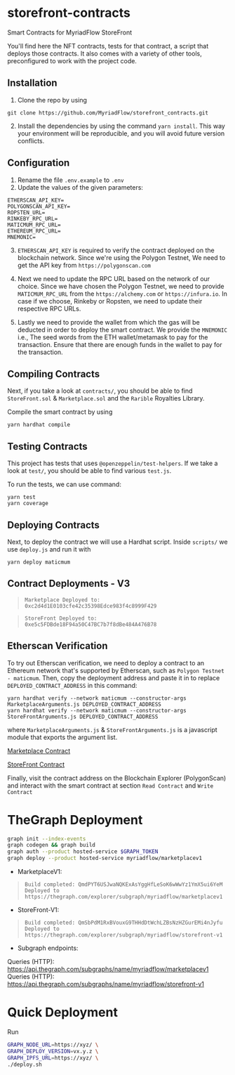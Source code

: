 # storefront-contracts

Smart Contracts for MyriadFlow StoreFront

You'll find here the NFT contracts, tests for that contract, a script that deploys those contracts. It also comes with a variety of other tools, preconfigured to work with the project code.

## Installation

1. Clone the repo by using

```shell
git clone https://github.com/MyriadFlow/storefront_contracts.git
```

2. Install the dependencies by using the command `yarn install`.
   This way your environment will be reproducible, and you will avoid future version conflicts.

## Configuration

1. Rename the file `.env.example` to `.env`
2. Update the values of the given parameters:

```shell
ETHERSCAN_API_KEY=
POLYGONSCAN_API_KEY=
ROPSTEN_URL=
RINKEBY_RPC_URL=
MATICMUM_RPC_URL=
ETHEREUM_RPC_URL=
MNEMONIC=
```

3. `ETHERSCAN_API_KEY` is required to verify the contract deployed on the blockchain network. Since we're using the Polygon Testnet, We need to get the API key from `https://polygonscan.com`

4. Next we need to update the RPC URL based on the network of our choice. Since we have chosen the Polygon Testnet, we need to provide `MATICMUM_RPC_URL` from
   the `https://alchemy.com` or `https://infura.io`. In case if we choose, Rinkeby or Ropsten, we need to update their respective RPC URLs.

5. Lastly we need to provide the wallet from which the gas will be deducted in order to deploy the smart contract. We provide the `MNEMONIC` i.e., The seed words from the ETH wallet/metamask to pay for the transaction. Ensure that there are enough funds in the wallet to pay for the transaction.

## Compiling Contracts

Next, if you take a look at `contracts/`, you should be able to find `StoreFront.sol` & `Marketplace.sol` and the `Rarible` Royalties Library.

Compile the smart contract by using

```shell
yarn hardhat compile
```

## Testing Contracts

This project has tests that uses `@openzeppelin/test-helpers`. If we take a look at `test/`, you should be able to find various `test.js`.

To run the tests, we can use command:

```shell
yarn test
yarn coverage
```

## Deploying Contracts

Next, to deploy the contract we will use a Hardhat script. Inside `scripts/` we use `deploy.js` and run it with

```shell
yarn deploy maticmum
```

## Contract Deployments - V3

> `Marketplace Deployed to: 0xc2d4d1E0103cfe42c35398Edce983f4c8999F429`

> `StoreFront Deployed to: 0xe5c5FDBde18F94a50C47BC7b7f8dBe484A476B78`

## Etherscan Verification

To try out Etherscan verification, we need to deploy a contract to an Ethereum network that's supported by Etherscan, such as `Polygon Testnet - maticmum`.
Then, copy the deployment address and paste it in to replace `DEPLOYED_CONTRACT_ADDRESS` in this command:

```shell
yarn hardhat verify --network maticmum --constructor-args MarketplaceArguments.js DEPLOYED_CONTRACT_ADDRESS
yarn hardhat verify --network maticmum --constructor-args StoreFrontArguments.js DEPLOYED_CONTRACT_ADDRESS
```

where `MarketplaceArguments.js` & `StoreFrontArguments.js` is a javascript module that exports the argument list.

[Marketplace Contract](https://mumbai.polygonscan.com/address/0xc2d4d1E0103cfe42c35398Edce983f4c8999F429#code)

[StoreFront Contract](https://mumbai.polygonscan.com/address/0xe5c5FDBde18F94a50C47BC7b7f8dBe484A476B78#code)

Finally, visit the contract address on the Blockchain Explorer (PolygonScan) and interact with the smart contract at section `Read Contract` and `Write Contract`

# TheGraph Deployment

```bash
graph init --index-events
graph codegen && graph build
graph auth --product hosted-service $GRAPH_TOKEN
graph deploy --product hosted-service myriadflow/marketplacev1
```

- MarketplaceV1:

> `Build completed: QmdPYT6USJwaNQKExAsYggHfLeSoK6wWwYz1YmX5ui6YeM`
> `Deployed to https://thegraph.com/explorer/subgraph/myriadflow/marketplacev1`

- StoreFront-V1:

> `Build completed: QmSbPdM1RxBVouxG9THHdDtWchLZBsNzHZGurEMi4nJyfu`
> `Deployed to https://thegraph.com/explorer/subgraph/myriadflow/storefront-v1`

- Subgraph endpoints:

Queries (HTTP):      https://api.thegraph.com/subgraphs/name/myriadflow/marketplacev1
Queries (HTTP):      https://api.thegraph.com/subgraphs/name/myriadflow/storefront-v1

# Quick Deployment

Run

```bash
GRAPH_NODE_URL=https://xyz/ \
GRAPH_DEPLOY_VERSION=vx.y.z \
GRAPH_IPFS_URL=https://xyz/ \
./deploy.sh
```
